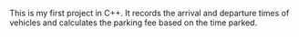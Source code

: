 This is my first project in C++. It records the arrival and departure times of vehicles and calculates the parking fee based on the time parked.
